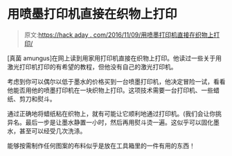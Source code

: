 # 用喷墨打印机直接在织物上打印

> 原文:[https://hack aday . com/2016/11/09/用喷墨打印机直接在织物上打印/](https://hackaday.com/2016/11/09/print-directly-on-fabric-with-an-inkjet-printer/)

[真菌 amungus]在网上读到用家用打印机直接在织物上打印。他读过一些关于用激光打印机打印的有希望的教程，但他没有自己的激光打印机。

考虑到你可以偶尔以低于墨水的价格买到一台喷墨打印机，他决定冒险一试，看看他能否用他的喷墨打印机在一块织物上打印。这项技术需要一台打印机、一些蜡纸、剪刀和熨斗。

通过正确地将蜡纸粘在织物上，就有可能让它顺利地通过打印机。(我们会让你挑异名。最后一步是让墨水静置一小时，然后再用熨斗烫一遍。这似乎可以固化墨水，甚至可以经受几次洗涤。

能够按需制作任何图案的布料似乎是放在工具箱里的一件有用的东西！